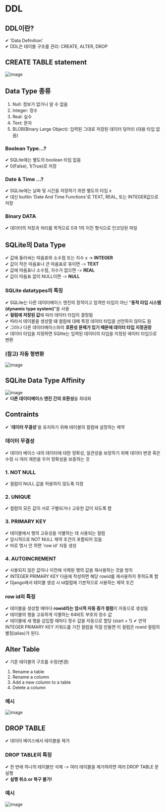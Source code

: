 # DDL
## DDL이란?
✔ 'Data Definition'  
✔ DDL은 테이블 구조를 관리: CREATE, ALTER, DROP
## CREATE TABLE statement
![image](https://user-images.githubusercontent.com/109324637/193830734-ef67cb07-9443-4988-abd0-86759e92a3d6.png)

## Data Type 종류
1. Null: 정보가 없거나 알 수 없음
2. Integer: 정수
3. Real: 실수
4. Text: 문자
5. BLOB(Binary Large Object): 입력된 그대로 저장된 데이터 덩어리 (대용 타입 없음)

### Boolean Type...?
✔ SQLite에는 별도의 boolean 타입 없음  
✔ 0(False), 1(True)로 저장
### Date & Time ...?
✔ SQLite에는 날짜 및 시간을 저장하기 위한 별도의 타입 x  
✔ 대신 builtin 'Date And Time Functions'로 TEXT, REAL, 또는 INTEGER값으로 저장
### Binary DATA
✔ 데이터의 저장과 처리를 목적으로 0과 1의 이진 형식으로 인코딩된 파일  
## SQLite의 Data Type
✔ 값에 둘러싸는 따옴표와 소수점 또는 지수 x -> **INTEGER**  
✔ 값이 작은 따옴표나 큰 따옴표로 묶이면 -> **TEXT**  
✔ 값에 따옴표나 소수점, 지수가 없으면 -> **REAL**  
✔ 값이 따옴표 없이 NULL이면 -> **NULL**  
### SQLite datatypes의 특징
✔ SQLite는 다른 데이터베이스 엔진의 정적이고 엄격한 타입이 아닌 "**동적 타입 시스템(dynamic type system)**"을 사용  
✔ **컬럼에 저장된 값**에 따라 데이터 타입이 결정됨  
✔ 따라서 테이블을 생성할 떄 컬럼에 대해 특정 데이터 타입을 선언하지 않아도 됨  
✔ 그러나 다른 데이터베이스와의 **호환성 문제가 있기 때문에 데이터 타입 지정권장**  
✔ 데이터 타입을 지정하면 SQlite는 입력된 데이터의 타입을 지정된 에이터 타입으로 변환  
### (참고) 자동 형변환
![image](https://user-images.githubusercontent.com/109324637/193751810-4a7414d8-8f63-4469-b6dc-df475193f019.png)  
## SQLite Data Type Affinity
![image](https://user-images.githubusercontent.com/109324637/193752140-b0b473de-4bd4-4914-a7a9-2860ab756c36.png)   
✔ **다른 데이터베이스 엔진 간의 호환성**을 최대화  
## Contraints 
✔ '**데이터 무결성**'을 유지하기 위해 테이블의 컬럼에 설정하는 제약  
### 데이터 무결성
✔ 데이터 베이스 내의 데이터에 대한 정확성, 일관성을 보장하기 위해 데이터 변경 혹은 수정 시 여러 제한을 두어 정확성을 보증하는 것  
### 1. NOT NULL
✔ 컬럼이 NULL 값을 허용하지 않도록 지정  
### 2. UNIQUE
✔ 컬럼의 모든 값이 서로 구별되거나 고유한 값이 되도록 함  
### 3. PRIMARY KEY
✔ 테이블에서 행의 고유성을 식별하는 데 사용되는 컬럼  
✔ 암시적으로 NOT NULL 제약 조건이 포함되어 있음  
✔ 따로 명시 안 하면 'row id' 자동 생성
### 4. AUTOINCREMENT
✔ 사용되지 않은 값이나 이전에 삭제된 행의 값을 재사용하는 것을 방지  
✔ INTEGER PRIMARY KEY 다음에 작성하면 해당 rowid를 재사용하지 못하도록 함  
✔ Django에서 테이블 생성 시 id컬럼에 기본적으로 사용하는 제약 조건  
### row id의 특징  
✔ 테이블을 생성할 때마다 **rowid라는 암시적 자동 증가 컬럼**이 자동으로 생성됨  
✔ 테이블의 행을 고유하게 식별하는 64비트 부호의 정수 값  
✔ 테이블에 새 행을 삽입할 때마다 정수 값을 자동으로 할당 (start = 1)
✔ 만약 INTEGER PRiMARY KEY 키워드를 가진 컬럼을 직점 만들면 이 컬럼은 rowid 컬럼의 별칭(alias)가 된다.
## Alter Table
✔ 기존 테이블의 구조를 수정(변경)  
1. Rename a table
2. Rename a column  
3. Add a new column to a table  
4. Delete a column  

### 예시
![image](https://user-images.githubusercontent.com/109324637/193831042-c575abd5-4b4b-4d51-94bc-ce960c377973.png)
## DROP TABLE
✔ 데이터 베이스에서 테이블을 제거  
### DROP TABLE의 특징
✔ 한 번에 하나의 테이블만 삭제 -> 여러 테이블을 제거하려면 여러 DROP TABLE 문 실행  
✔ **실행 취소 or 복구 불가!**
### 예시
![image](https://user-images.githubusercontent.com/109324637/193831145-d106e057-9160-43e5-b648-b76766e90786.png)